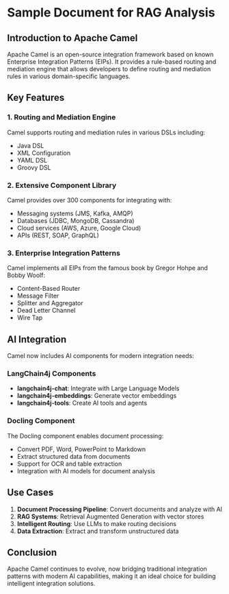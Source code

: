 # Sample Document for RAG Analysis

## Introduction to Apache Camel

Apache Camel is an open-source integration framework based on known Enterprise Integration Patterns (EIPs). It provides a rule-based routing and mediation engine that allows developers to define routing and mediation rules in various domain-specific languages.

## Key Features

### 1. Routing and Mediation Engine

Camel supports routing and mediation rules in various DSLs including:

- Java DSL
- XML Configuration
- YAML DSL
- Groovy DSL

### 2. Extensive Component Library

Camel provides over 300 components for integrating with:

- Messaging systems (JMS, Kafka, AMQP)
- Databases (JDBC, MongoDB, Cassandra)
- Cloud services (AWS, Azure, Google Cloud)
- APIs (REST, SOAP, GraphQL)

### 3. Enterprise Integration Patterns

Camel implements all EIPs from the famous book by Gregor Hohpe and Bobby Woolf:

- Content-Based Router
- Message Filter
- Splitter and Aggregator
- Dead Letter Channel
- Wire Tap

## AI Integration

Camel now includes AI components for modern integration needs:

### LangChain4j Components

- **langchain4j-chat**: Integrate with Large Language Models
- **langchain4j-embeddings**: Generate vector embeddings
- **langchain4j-tools**: Create AI tools and agents

### Docling Component

The Docling component enables document processing:

- Convert PDF, Word, PowerPoint to Markdown
- Extract structured data from documents
- Support for OCR and table extraction
- Integration with AI models for document analysis

## Use Cases

1. **Document Processing Pipeline**: Convert documents and analyze with AI
2. **RAG Systems**: Retrieval Augmented Generation with vector stores
3. **Intelligent Routing**: Use LLMs to make routing decisions
4. **Data Extraction**: Extract and transform unstructured data

## Conclusion

Apache Camel continues to evolve, now bridging traditional integration patterns with modern AI capabilities, making it an ideal choice for building intelligent integration solutions.
